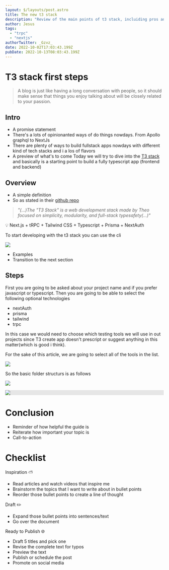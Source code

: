 ```yaml
---
layout: $/layouts/post.astro
title: The new t3 stack
description: "Review of the main points of t3 stack, incluiding pros and cons"
author: Jesus
tags:  
  - "trpc"
  - "nextjs"
authorTwitter: _Gzvz_
date: 2022-10-02T17:03:43.199Z
pubDate: 2022-10-13T08:03:43.199Z
---
```


# T3 stack first steps

> A blog is just like having a long conversation with people, so it should make sense that things you enjoy talking about will be closely related to your passion.

## Intro

-   A promise statement
-   There's a lots of opinionanted ways of do things nowdays. From Apollo graphql to NextJs
-   There are plenty of ways to build fullstack apps nowdays with different kind of tech      stacks and i a los of flavors
-   A preview of what's to come
    Today we will try to dive into the [T3 stack](https://init.tips/#why) and basically is a starting point to build a fully typescript app (frontend and backend)

## Overview

-   A simple definition
-   So as stated in their [github repo](https://github.com/t3-oss/create-t3-app#about)

> *"(...)The "T3 Stack" is a web development stack made by Theo focused on simplicity, modularity, and full-stack typesafety(...)"*
>

<aside>
💡 Next.js + tRPC + Tailwind CSS + Typescript + Prisma + NextAuth
</aside>

  To start developing with the t3 stack you can use the cli


![](https://upww.screenrec.com/images/f_NSO8uUQ0mwPxaTYtEk2RBJcMgynjADe9.png)

-   Examples
-   Transition to the next section

## Steps

  First you are going to be asked about your project name and if you prefer javascript or typescript. Then you are going to be able to select the following optional technologies

  - nextAuth
  - prisma
  - tailwind
  - trpc

  In this case we would need to choose which testing tools we will use in out projects since T3 create app doesn't prescript or suggest anything in this matter(which is good i think).

  For the sake of this article, we are going to select all of the tools in the list.
  
  ![](https://upww.screenrec.com/images/f_RtaV1ZzoF8Ii3W7cYqQl5A6MXEuNdygh.png)

  So the basic folder structurs is as follows

  ![](https://upww.screenrec.com/images/f_1O4fqujDWBFU3naMh9pbiJmINL2T8lXe.png)

  <img style="display: block;-webkit-user-select: none;margin: auto;background-color: hsl(0, 0%, 90%);transition: background-color 300ms;object-fit: scale-down" src="https://upww.screenrec.com/images/f_1O4fqujDWBFU3naMh9pbiJmINL2T8lXe.png">


# Conclusion

-   Reminder of how helpful the guide is
-   Reiterate how important your topic is
-   Call-to-action

# Checklist

Inspiration ⛅

-   Read articles and watch videos that inspire me
-   Brainstorm the topics that I want to write about in bullet points
-   Reorder those bullet points to create a line of thought

Draft ✏️

-   Expand those bullet points into sentences/text
-   Go over the document

Ready to Publish 🌐

-   Draft 5 titles and pick one
-   Revise the complete text for typos
-   Preview the text
-   Publish or schedule the post
-   Promote on social media



